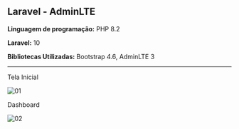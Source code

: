 <h2>Laravel - AdminLTE</h2>

<p><b>Linguagem de programação:</b> PHP 8.2</p>
<p><b>Laravel:</b> 10</p>
<p><b>Bibliotecas Utilizadas:</b> Bootstrap 4.6, AdminLTE 3</p>

<hr/>

Tela Inicial

![01](https://github.com/darlinton2000/laravel_adminlte/assets/46008964/84c1d204-ef4e-4885-9e0a-0bd7413bcaf9)

Dashboard

![02](https://github.com/darlinton2000/laravel_adminlte/assets/46008964/73b42da7-5d66-43f3-a2b3-300eb7a03327)
